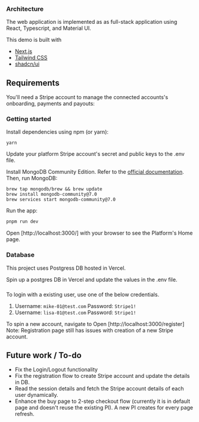 
### Architecture

The web application is implemented as as full-stack application using React, Typescript, and Material UI.

This demo is built with

- [Next.js](https://nextjs.org/)
- [Tailwind CSS](https://tailwindcss.com/)
- [shadcn/ui](https://ui.shadcn.com/)


## Requirements

You'll need a Stripe account to manage the connected accounts's onboarding, payments and payouts:



### Getting started

Install dependencies using npm (or yarn):

```
yarn
```

Update your platform Stripe account's secret and public keys to the .env file.


Install MongoDB Community Edition. Refer to the [official documentation](https://www.mongodb.com/docs/manual/tutorial/install-mongodb-on-os-x/). Then, run MongoDB:

```
brew tap mongodb/brew && brew update
brew install mongodb-community@7.0
brew services start mongodb-community@7.0
```

Run the app:


```bash
pnpm run dev

```
Open [http://localhost:3000/] with your browser to see the Platform's Home page.

### Database

This project uses Postgress DB hosted in Vercel. 

Spin up a postgres DB in Vercel and update the values in the .env file.

### 

To login with a existing user,  use one of the below credentials.

1. Username: `mike-01@test.com` Password: `Stripe1!`
2. Username: `lisa-01@test.com` Password: `Stripe1!`

To spin a new account, navigate to Open [http://localhost:3000/register]
Note: Registration page still has issues with creation of a new Stripe account.




## Future work / To-do
* Fix the Login/Logout functionality
* Fix the registration flow to create Stripe account and update the details in DB.
* Read the session details and fetch the Stripe account details of each user dynamically.
* Enhance the buy page to 2-step checkout flow (currently it is in default page and doesn't reuse the existing PI). A new PI creates for every page refresh.

